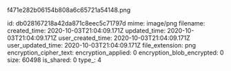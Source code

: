 f471e282b06154b808a6c65721a54148.png

id: db028167218a42da871c8eec5c71797d
mime: image/png
filename: 
created_time: 2020-10-03T21:04:09.171Z
updated_time: 2020-10-03T21:04:09.171Z
user_created_time: 2020-10-03T21:04:09.171Z
user_updated_time: 2020-10-03T21:04:09.171Z
file_extension: png
encryption_cipher_text: 
encryption_applied: 0
encryption_blob_encrypted: 0
size: 60498
is_shared: 0
type_: 4